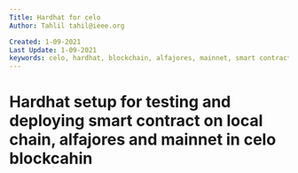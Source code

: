 ```yaml
---
Title: Hardhat for celo
Author: Tahlil tahil@ieee.org

Created: 1-09-2021
Last Update: 1-09-2021
keywords: celo, hardhat, blockchain, alfajores, mainnet, smart contract, chai, testing ,deploy
---
```


# Hardhat setup for testing and deploying smart contract on local chain, alfajores and mainnet in celo blockcahin